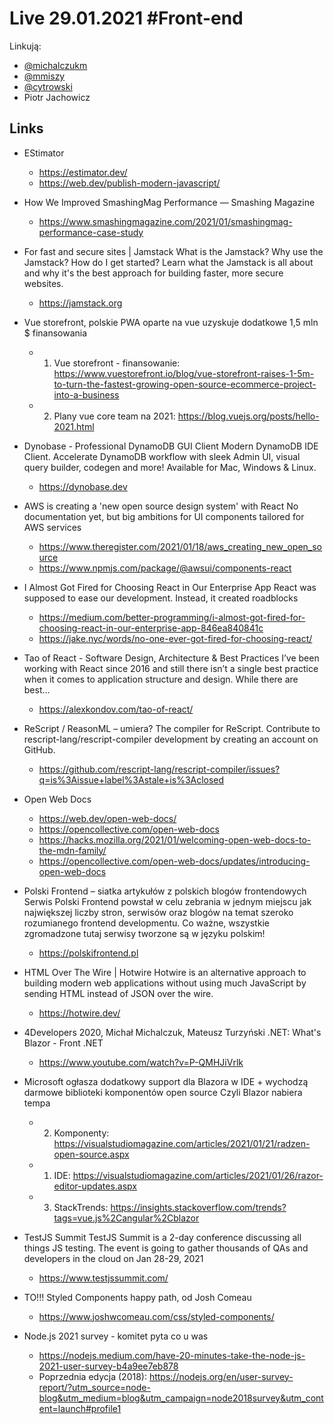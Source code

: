 # Live 29.01.2021 #Front-end

Linkują:

- [@michalczukm](https://twitter.com/michalczukm)
- [@mmiszy](https://twitter.com/mmiszy)
- [@cytrowski](https://twitter.com/cytrowski)
- Piotr Jachowicz

## Links

- EStimator
  - https://estimator.dev/
  - https://web.dev/publish-modern-javascript/
- How We Improved SmashingMag Performance — Smashing Magazine
  - https://www.smashingmagazine.com/2021/01/smashingmag-performance-case-study
- For fast and secure sites | Jamstack
  What is the Jamstack? Why use the Jamstack? How do I get started? Learn what the Jamstack is all about and why it's the best approach for building faster, more secure websites.

  - https://jamstack.org

- Vue storefront, polskie PWA oparte na vue uzyskuje dodatkowe 1,5 mln $ finansowania
  - 1. Vue storefront - finansowanie: https://www.vuestorefront.io/blog/vue-storefront-raises-1-5m-to-turn-the-fastest-growing-open-source-ecommerce-project-into-a-business
  - 2. Plany vue core team na 2021: https://blog.vuejs.org/posts/hello-2021.html
- Dynobase - Professional DynamoDB GUI Client
  Modern DynamoDB IDE Client. Accelerate DynamoDB workflow with sleek Admin UI, visual query builder, codegen and more! Available for Mac, Windows & Linux.

  - https://dynobase.dev

- AWS is creating a 'new open source design system' with React
  No documentation yet, but big ambitions for UI components tailored for AWS services

  - https://www.theregister.com/2021/01/18/aws_creating_new_open_source
  - https://www.npmjs.com/package/@awsui/components-react

- I Almost Got Fired for Choosing React in Our Enterprise App
  React was supposed to ease our development. Instead, it created roadblocks

  - https://medium.com/better-programming/i-almost-got-fired-for-choosing-react-in-our-enterprise-app-846ea840841c
  - https://jake.nyc/words/no-one-ever-got-fired-for-choosing-react/

- Tao of React - Software Design, Architecture & Best Practices
  I’ve been working with React since 2016 and still there isn’t a single best practice when it comes to application structure and design. While there are best…

  - https://alexkondov.com/tao-of-react/

- ReScript / ReasonML – umiera?
  The compiler for ReScript. Contribute to rescript-lang/rescript-compiler development by creating an account on GitHub.

  - https://github.com/rescript-lang/rescript-compiler/issues?q=is%3Aissue+label%3Astale+is%3Aclosed

- Open Web Docs
  - https://web.dev/open-web-docs/
  - https://opencollective.com/open-web-docs
  - https://hacks.mozilla.org/2021/01/welcoming-open-web-docs-to-the-mdn-family/
  - https://opencollective.com/open-web-docs/updates/introducing-open-web-docs
- Polski Frontend – siatka artykułów z polskich blogów frontendowych
  Serwis Polski Frontend powstał w celu zebrania w jednym miejscu jak największej liczby stron, serwisów oraz blogów na temat szeroko rozumianego frontend developmentu. Co ważne, wszystkie zgromadzone tutaj serwisy tworzone są w języku polskim!

  - https://polskifrontend.pl

- HTML Over The Wire | Hotwire
  Hotwire is an alternative approach to building modern web applications without using much JavaScript by sending HTML instead of JSON over the wire.

  - https://hotwire.dev/

- 4Developers 2020, Michał Michalczuk, Mateusz Turzyński .NET: What's Blazor - Front .NET
  - https://www.youtube.com/watch?v=P-QMHJiVrlk
- Microsoft ogłasza dodatkowy support dla Blazora w IDE + wychodzą darmowe biblioteki komponentów open source
  Czyli Blazor nabiera tempa

  - 2. Komponenty: https://visualstudiomagazine.com/articles/2021/01/21/radzen-open-source.aspx
  - 1. IDE: https://visualstudiomagazine.com/articles/2021/01/26/razor-editor-updates.aspx
  - 3. StackTrends: https://insights.stackoverflow.com/trends?tags=vue.js%2Cangular%2Cblazor

- TestJS Summit
  TestJS Summit is a 2-day conference discussing all things JS testing. The event is going to gather thousands of QAs and developers in the cloud on Jan 28-29, 2021

  - https://www.testjssummit.com/

- TO!!! Styled Components happy path, od Josh Comeau
  - https://www.joshwcomeau.com/css/styled-components/
- Node.js 2021 survey - komitet pyta co u was
  - https://nodejs.medium.com/have-20-minutes-take-the-node-js-2021-user-survey-b4a9ee7eb878
  - Poprzednia edycja (2018): https://nodejs.org/en/user-survey-report/?utm_source=node-blog&utm_medium=blog&utm_campaign=node2018survey&utm_content=launch#profile1
